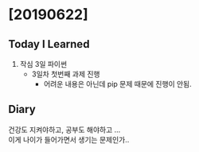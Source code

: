 # [20190622] 

## Today I Learned
1. 작심 3일 파이썬
   * 3일차 첫번째 과제 진행
      * 어려운 내용은 아닌데 pip 문제 때문에 진행이 안됨.

## Diary
건강도 지켜야하고, 공부도 해야하고 ...<br>
이게 나이가 들어가면서 생기는 문제인가.. <br>
